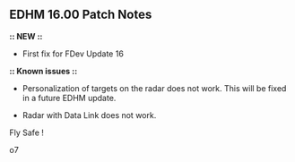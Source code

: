 ## EDHM 16.00 Patch Notes

**:: NEW ::**

- First fix for FDev Update 16


**:: Known issues ::**

- Personalization of targets on the radar does not work. This will be fixed in a future EDHM update.

- Radar with Data Link does not work.

Fly Safe !

o7
